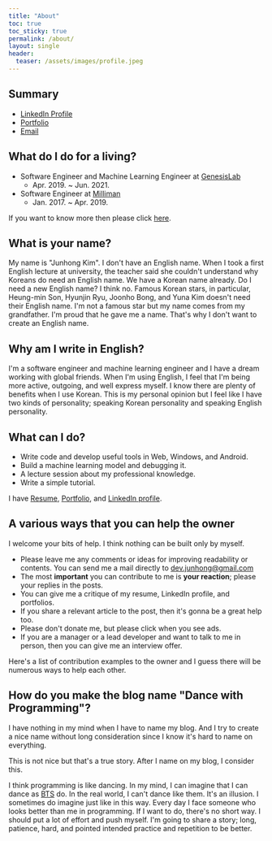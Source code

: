 ```yaml
---
title: "About"
toc: true
toc_sticky: true 
permalink: /about/
layout: single
header:
  teaser: /assets/images/profile.jpeg
---
```


## Summary 
- [LinkedIn Profile](https://www.linkedin.com/in/devjunhong/)
- [Portfolio](https://docs.google.com/presentation/d/e/2PACX-1vRXNou-qZr9Ooy_A_rUQeH64qKXPPu0W-E9x1-7uabjYQIwxy0iLMltVdBKVXNRNFrdQ4khyY4Yz-Sq/pub?start=false&loop=false&delayms=3000)
- [Email](mailto:dev.junhong@gmail.com)

## What do I do for a living? 
* Software Engineer and Machine Learning Engineer at [GenesisLab](http://www.genesislab.ai/#/)
    * Apr. 2019. ~ Jun. 2021. 
* Software Engineer at [Milliman](http://kr.milliman.com/)
    * Jan. 2017. ~ Apr. 2019. 

If you want to know more then please click [here](https://www.linkedin.com/in/devjunhong/). 

## What is your name? 

My name is "Junhong Kim". I don't have an English name. When I took a first English lecture at university, the teacher said she couldn't understand why Koreans do need an English name. We have a Korean name already. Do I need a new English name? I think no. Famous Korean stars, in particular, Heung-min Son, Hyunjin Ryu, Joonho Bong, and Yuna Kim doesn't need their English name. I'm not a famous star but my name comes from my grandfather. I'm proud that he gave me a name. That's why I don't want to create an English name. 

## Why am I write in English? 

I'm a software engineer and machine learning engineer and I have a dream working with global friends. When I'm using English, I feel that I'm being more active, outgoing, and well express myself. I know there are plenty of benefits when I use Korean. This is my personal opinion but I feel like I have two kinds of personality; speaking Korean personality and speaking English personality.

## What can I do? 
* Write code and develop useful tools in Web, Windows, and Android.
* Build a machine learning model and debugging it. 
* A lecture session about my professional knowledge.
* Write a simple tutorial.

I have [Resume](https://drive.google.com/file/d/1Rswbh2AePIQTFZuL6wUOZ6O-nwocLh0n/view?usp=sharing), [Portfolio](https://docs.google.com/presentation/d/1c-aUKpOT_dNFsIb1vGjikRHjwygQDHHOBpiWjjEE064/edit?usp=sharing), and [LinkedIn profile](https://www.linkedin.com/in/devjunhong/).

## A various ways that you can help the owner
I welcome your bits of help. I think nothing can be built only by myself. 
* Please leave me any comments or ideas for improving readability or contents. You can send me a mail directly to dev.junhong@gmail.com
* The most **important** you can contribute to me is **your reaction**; please your replies in the posts. 
* You can give me a critique of my resume, LinkedIn profile, and portfolios. 
* If you share a relevant article to the post, then it's gonna be a great help too. 
* Please don't donate me, but please click when you see ads. 
* If you are a manager or a lead developer and want to talk to me in person, then you can give me an interview offer. 

Here's a list of contribution examples to the owner and I guess there will be numerous ways to help each other. 

## How do you make the blog name "Dance with Programming"? 
I have nothing in my mind when I have to name my blog. And I try to create a nice name without long consideration since I know it's hard to name on everything. 

This is not nice but that's a true story. After I name on my blog, I consider this. 

I think programming is like dancing. In my mind, I can imagine that I can dance as [BTS](https://www.youtube.com/watch?v=CzvfbRbEjww) do. In the real world, I can't dance like them. It's an illusion. I sometimes do imagine just like in this way. Every day I face someone who looks better than me in programming. If I want to do, there's no short way. I should put a lot of effort and push myself. I'm going to share a story; long, patience, hard, and pointed intended practice and repetition to be better. 